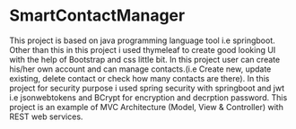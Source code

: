# SmartContactManager
This project is based on java programming language tool i.e springboot. Other than this in this project i used thymeleaf to create
good looking UI with the help of Bootstrap and css little bit.
In this project user can create his/her own account and can manage contacts.(i.e Create new, update existing, delete contact or check how
many contacts are there). 
In this project for security purpose i used spring security with springboot and jwt i.e jsonwebtokens and BCrypt for encryption and 
decrption password.
This project is an example of MVC Architecture (Model, View & Controller) with REST web services.
